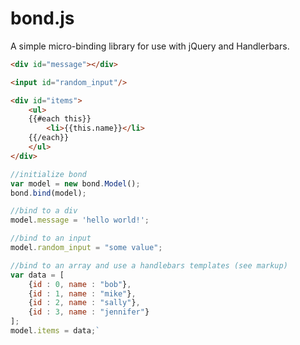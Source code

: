 # bond.js
A simple micro-binding library for use with jQuery and Handlerbars.

```html
<div id="message"></div>

<input id="random_input"/>

<div id="items">
	<ul>
	{{#each this}}
		<li>{{this.name}}</li>		
	{{/each}}
	</ul>
</div>
```

```javascript
//initialize bond
var model = new bond.Model();
bond.bind(model);

//bind to a div
model.message = 'hello world!';

//bind to an input
model.random_input = "some value";

//bind to an array and use a handlebars templates (see markup)
var data = [
	{id : 0, name : "bob"},
	{id : 1, name : "mike"},
	{id : 2, name : "sally"},
	{id : 3, name : "jennifer"}
];
model.items = data;`
```
